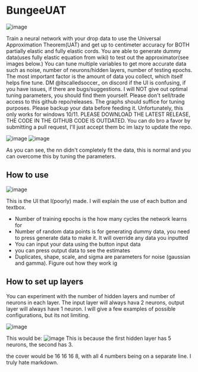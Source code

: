 # BungeeUAT

![image](https://github.com/user-attachments/assets/d827d65b-f7be-4f89-85d9-87aaea24a02c)

Train a neural network with your drop data to use the Universal Approximation Theorem(UAT) and get up to centimeter accuracy for BOTH partially elastic and fully elastic cords. You are able to generate dummy data(uses fully elastic equation from wiki) to test out the approximator(see images below.) You can tune multiple variables to get more accurate data such as noise, number of neurons/hidden layers, number of testing epochs. The most important factor is the amount of data you collect, which itself helps fine tune. DM @itscalledsoccer_ on discord if the UI is confusing, if you have issues, if there are bugs/suggestions. I will NOT give out optimal tuning parameters, you should find them yourself. Please don't sell/trade access to this github repo/releases. The graphs should suffice for tuning purposes. Please backup your data before feeding it. Unfortunately, this only works for windows 10/11. PLEASE DOWNLOAD THE LATEST RELEASE, THE CODE IN THE GITHUB CODE IS OUTDATED. You can do bro a favor by submitting a pull request, I'll just accept them bc im lazy to update the repo.

![image](https://github.com/user-attachments/assets/adfbeb18-0651-4048-b45c-33807ee1750a)
![image](https://github.com/user-attachments/assets/3bce4505-db5c-4fee-937b-d561613cac43)

As you can see, the nn didn't completely fit the data, this is normal and you can overcome this by tuning the parameters.

## How to use

![image](https://github.com/user-attachments/assets/1e27e0c2-9116-4f6b-ab47-f8d0965c51a8)


This is the UI that I(poorly) made. I will explain the use of each button and textbox.

- Number of training epochs is the how many cycles the network learns for
- Number of random data points is for generating dummy data, you need to press generate data to make it. It will override any data you inputted
- You can input your data using the button input data
- you can press output data to see the estimates
- Duplicates, shape, scale, and sigma are parameters for noise (gaussian and gamma). Figure out how they work ig

## How to set up layers

You can experiment with the number of hidden layers and number of neurons in each layer. The input layer will always hava 2 neurons, output layer will always have 1 neuron. I will give a few examples of possible configurations, but its not limiting.


![image](https://github.com/user-attachments/assets/64d16b89-418a-43d7-a96b-6492297bc775)

This would be:
![image](https://github.com/user-attachments/assets/75d3c8a8-a2d3-40d2-b997-086351947e48)
This is because the first hidden layer has 5 neurons, the second has 3.

the cover would be 16 16 16 8, with all 4 numbers being on a separate line. I truly hate markdown.
